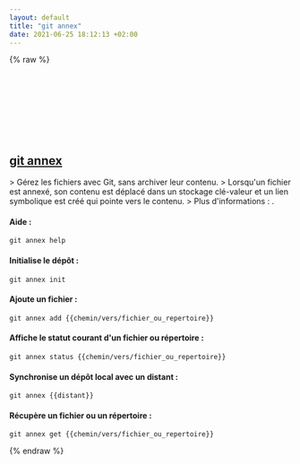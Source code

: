 ```yaml
---
layout: default
title: "git annex"
date: 2021-06-25 18:12:13 +02:00
---
```

{% raw %}
<h2 id="git-annex">
  <a href="/fr/common/git-annex.html">git annex</a> <a href="#git-annex"><svg class="icon">
    <use href="/assets/images/unicode_sprite.svg#link" />
  </svg></a>
</h2>
> Gérez les fichiers avec Git, sans archiver leur contenu.
> Lorsqu'un fichier est annexé, son contenu est déplacé dans un stockage clé-valeur et un lien symbolique est créé qui pointe vers le contenu.
> Plus d'informations : <https://git-annex.branchable.com>.

#### Aide :
```shell
git annex help
```
#### Initialise le dépôt :
```shell
git annex init
```
#### Ajoute un fichier :
```shell
git annex add {{chemin/vers/fichier_ou_repertoire}}
```
#### Affiche le statut courant d'un fichier ou répertoire :
```shell
git annex status {{chemin/vers/fichier_ou_repertoire}}
```
#### Synchronise un dépôt local avec un distant :
```shell
git annex {{distant}}
```
#### Récupère un fichier ou un répertoire :
```shell
git annex get {{chemin/vers/fichier_ou_repertoire}}
```
{% endraw %}